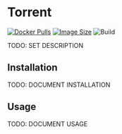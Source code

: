 # Torrent
[![Docker Pulls](https://img.shields.io/docker/pulls/illallangi/torrent.svg)](https://hub.docker.com/r/illallangi/torrent)
[![Image Size](https://images.microbadger.com/badges/image/illallangi/torrent.svg)](https://microbadger.com/images/illallangi/torrent)
![Build](https://github.com/illallangi/Torrent/workflows/Build/badge.svg)

TODO: SET DESCRIPTION

## Installation

TODO: DOCUMENT INSTALLATION

## Usage

TODO: DOCUMENT USAGE
